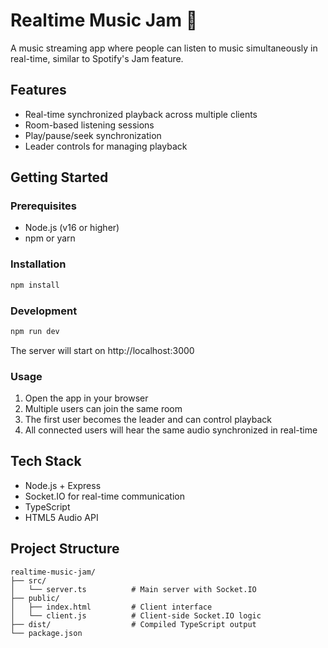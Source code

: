 # Realtime Music Jam 🎵

A music streaming app where people can listen to music simultaneously in real-time, similar to Spotify's Jam feature.

## Features
- Real-time synchronized playback across multiple clients
- Room-based listening sessions
- Play/pause/seek synchronization
- Leader controls for managing playback

## Getting Started

### Prerequisites
- Node.js (v16 or higher)
- npm or yarn

### Installation
```bash
npm install
```

### Development
```bash
npm run dev
```

The server will start on http://localhost:3000

### Usage
1. Open the app in your browser
2. Multiple users can join the same room
3. The first user becomes the leader and can control playback
4. All connected users will hear the same audio synchronized in real-time

## Tech Stack
- Node.js + Express
- Socket.IO for real-time communication
- TypeScript
- HTML5 Audio API

## Project Structure
```
realtime-music-jam/
├── src/
│   └── server.ts          # Main server with Socket.IO
├── public/
│   ├── index.html         # Client interface
│   └── client.js          # Client-side Socket.IO logic
├── dist/                  # Compiled TypeScript output
└── package.json
```